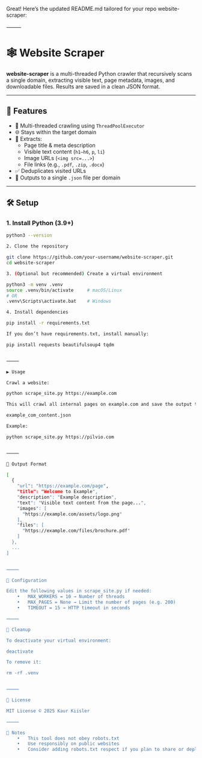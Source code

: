 Great! Here’s the updated README.md tailored for your repo website-scraper:

⸻


# 🕸️ Website Scraper

**website-scraper** is a multi-threaded Python crawler that recursively scans a single domain, extracting visible text, page metadata, images, and downloadable files. Results are saved in a clean JSON format.

---

## 🚀 Features

- 🔄 Multi-threaded crawling using `ThreadPoolExecutor`
- 🌐 Stays within the target domain
- 🧠 Extracts:
  - Page title & meta description
  - Visible text content (`h1–h6`, `p`, `li`)
  - Image URLs (`<img src=...>`)
  - File links (e.g., `.pdf`, `.zip`, `.docx`)
- ✅ Deduplicates visited URLs
- 📁 Outputs to a single `.json` file per domain

---

## 🛠️ Setup

### 1. Install Python (3.9+)

```bash
python3 --version

2. Clone the repository

git clone https://github.com/your-username/website-scraper.git
cd website-scraper

3. (Optional but recommended) Create a virtual environment

python3 -m venv .venv
source .venv/bin/activate     # macOS/Linux
# OR
.venv\Scripts\activate.bat    # Windows

4. Install dependencies

pip install -r requirements.txt

If you don’t have requirements.txt, install manually:

pip install requests beautifulsoup4 tqdm


⸻

▶️ Usage

Crawl a website:

python scrape_site.py https://example.com

This will crawl all internal pages on example.com and save the output to:

example_com_content.json

Example:

python scrape_site.py https://pilvio.com


⸻

🧾 Output Format

[
  {
    "url": "https://example.com/page",
    "title": "Welcome to Example",
    "description": "Example description",
    "text": "Visible text content from the page...",
    "images": [
      "https://example.com/assets/logo.png"
    ],
    "files": [
      "https://example.com/files/brochure.pdf"
    ]
  },
  ...
]


⸻

🔧 Configuration

Edit the following values in scrape_site.py if needed:
	•	MAX_WORKERS = 10 → Number of threads
	•	MAX_PAGES = None → Limit the number of pages (e.g. 200)
	•	TIMEOUT = 15 → HTTP timeout in seconds

⸻

🧹 Cleanup

To deactivate your virtual environment:

deactivate

To remove it:

rm -rf .venv


⸻

📄 License

MIT License © 2025 Kaur Kiisler

⸻

🧠 Notes
	•	This tool does not obey robots.txt
	•	Use responsibly on public websites
	•	Consider adding robots.txt respect if you plan to share or deploy publicly

